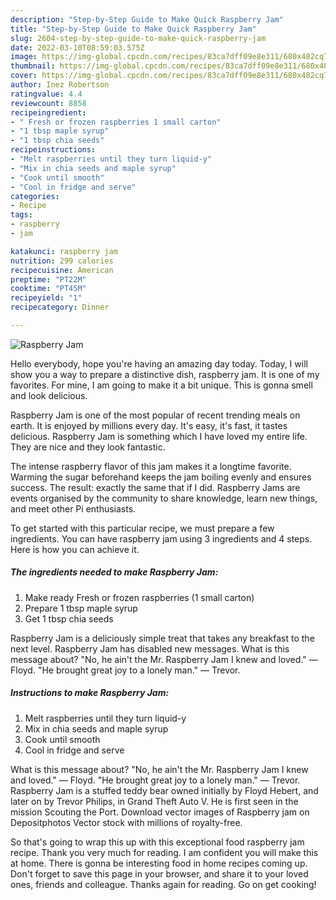 ```yaml
---
description: "Step-by-Step Guide to Make Quick Raspberry Jam"
title: "Step-by-Step Guide to Make Quick Raspberry Jam"
slug: 2604-step-by-step-guide-to-make-quick-raspberry-jam
date: 2022-03-10T08:59:03.575Z
image: https://img-global.cpcdn.com/recipes/83ca7dff09e8e311/680x482cq70/raspberry-jam-recipe-main-photo.jpg
thumbnail: https://img-global.cpcdn.com/recipes/83ca7dff09e8e311/680x482cq70/raspberry-jam-recipe-main-photo.jpg
cover: https://img-global.cpcdn.com/recipes/83ca7dff09e8e311/680x482cq70/raspberry-jam-recipe-main-photo.jpg
author: Inez Robertson
ratingvalue: 4.4
reviewcount: 8858
recipeingredient:
- " Fresh or frozen raspberries 1 small carton"
- "1 tbsp maple syrup"
- "1 tbsp chia seeds"
recipeinstructions:
- "Melt raspberries until they turn liquid-y"
- "Mix in chia seeds and maple syrup"
- "Cook until smooth"
- "Cool in fridge and serve"
categories:
- Recipe
tags:
- raspberry
- jam

katakunci: raspberry jam 
nutrition: 299 calories
recipecuisine: American
preptime: "PT22M"
cooktime: "PT45M"
recipeyield: "1"
recipecategory: Dinner

---
```



![Raspberry Jam](https://img-global.cpcdn.com/recipes/83ca7dff09e8e311/680x482cq70/raspberry-jam-recipe-main-photo.jpg)

Hello everybody, hope you're having an amazing day today. Today, I will show you a way to prepare a distinctive dish, raspberry jam. It is one of my favorites. For mine, I am going to make it a bit unique. This is gonna smell and look delicious.

Raspberry Jam is one of the most popular of recent trending meals on earth. It is enjoyed by millions every day. It's easy, it's fast, it tastes delicious. Raspberry Jam is something which I have loved my entire life. They are nice and they look fantastic.

The intense raspberry flavor of this jam makes it a longtime favorite. Warming the sugar beforehand keeps the jam boiling evenly and ensures success. The result: exactly the same that if I did. Raspberry Jams are events organised by the community to share knowledge, learn new things, and meet other Pi enthusiasts.


To get started with this particular recipe, we must prepare a few ingredients. You can have raspberry jam using 3 ingredients and 4 steps. Here is how you can achieve it.

<!--inarticleads1-->

##### The ingredients needed to make Raspberry Jam:

1. Make ready  Fresh or frozen raspberries (1 small carton)
1. Prepare 1 tbsp maple syrup
1. Get 1 tbsp chia seeds


Raspberry Jam is a deliciously simple treat that takes any breakfast to the next level. Raspberry Jam has disabled new messages. What is this message about? &#34;No, he ain&#39;t the Mr. Raspberry Jam I knew and loved.&#34; — Floyd. &#34;He brought great joy to a lonely man.&#34; — Trevor. 

<!--inarticleads2-->

##### Instructions to make Raspberry Jam:

1. Melt raspberries until they turn liquid-y
1. Mix in chia seeds and maple syrup
1. Cook until smooth
1. Cool in fridge and serve


What is this message about? &#34;No, he ain&#39;t the Mr. Raspberry Jam I knew and loved.&#34; — Floyd. &#34;He brought great joy to a lonely man.&#34; — Trevor. Raspberry Jam is a stuffed teddy bear owned initially by Floyd Hebert, and later on by Trevor Philips, in Grand Theft Auto V. He is first seen in the mission Scouting the Port. Download vector images of Raspberry jam on Depositphotos Vector stock with millions of royalty-free. 

So that's going to wrap this up with this exceptional food raspberry jam recipe. Thank you very much for reading. I am confident you will make this at home. There is gonna be interesting food in home recipes coming up. Don't forget to save this page in your browser, and share it to your loved ones, friends and colleague. Thanks again for reading. Go on get cooking!

